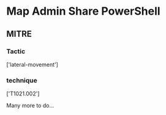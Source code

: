 # Map Admin Share PowerShell

## MITRE

### Tactic
['lateral-movement']

### technique
['T1021.002']

Many more to do...
